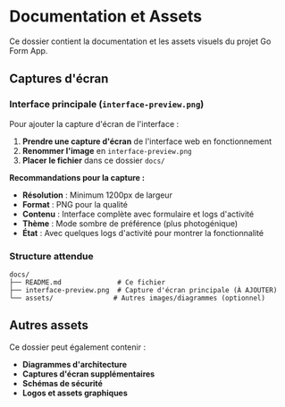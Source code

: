 # Documentation et Assets

Ce dossier contient la documentation et les assets visuels du projet Go Form App.

## Captures d'écran

### Interface principale (`interface-preview.png`)

Pour ajouter la capture d'écran de l'interface :

1. **Prendre une capture d'écran** de l'interface web en fonctionnement
2. **Renommer l'image** en `interface-preview.png`
3. **Placer le fichier** dans ce dossier `docs/`

**Recommandations pour la capture :**
- **Résolution** : Minimum 1200px de largeur
- **Format** : PNG pour la qualité
- **Contenu** : Interface complète avec formulaire et logs d'activité
- **Thème** : Mode sombre de préférence (plus photogénique)
- **État** : Avec quelques logs d'activité pour montrer la fonctionnalité

### Structure attendue

```
docs/
├── README.md              # Ce fichier
├── interface-preview.png  # Capture d'écran principale (À AJOUTER)
└── assets/               # Autres images/diagrammes (optionnel)
```

## Autres assets

Ce dossier peut également contenir :
- **Diagrammes d'architecture**
- **Captures d'écran supplémentaires**
- **Schémas de sécurité**
- **Logos et assets graphiques**